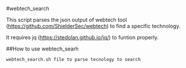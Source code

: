 #webtech_search

This script parses the json output of webtech tool (https://github.com/ShielderSec/webtech) to find a specific technology.

It requires jq (https://stedolan.github.io/jq/) to funtion properly.

##How to use webtech_searh


```
webtech_search.sh file to parse tecnology to search
```
